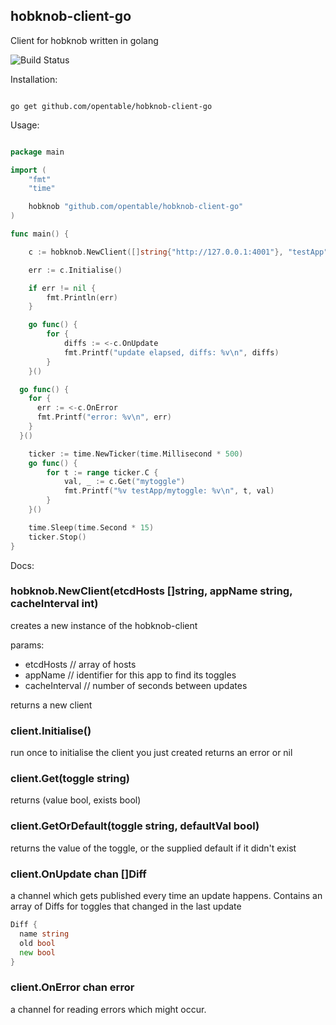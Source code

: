 hobknob-client-go
---

Client for hobknob written in golang

![Build Status](https://travis-ci.org/opentable/hobknob-client-go.png?branch=master)

Installation:

```shell

go get github.com/opentable/hobknob-client-go

```

Usage:

```go

package main

import (
	"fmt"
	"time"

	hobknob "github.com/opentable/hobknob-client-go"
)

func main() {

	c := hobknob.NewClient([]string{"http://127.0.0.1:4001"}, "testApp", 2)

	err := c.Initialise()

	if err != nil {
		fmt.Println(err)
	}

	go func() {
		for {
			diffs := <-c.OnUpdate
			fmt.Printf("update elapsed, diffs: %v\n", diffs)
		}
	}()

  go func() {
    for {
      err := <-c.OnError
      fmt.Printf("error: %v\n", err)
    }
  }()

	ticker := time.NewTicker(time.Millisecond * 500)
	go func() {
		for t := range ticker.C {
			val, _ := c.Get("mytoggle")
			fmt.Printf("%v testApp/mytoggle: %v\n", t, val)
		}
	}()

	time.Sleep(time.Second * 15)
	ticker.Stop()
}


```

Docs:

### hobknob.NewClient(etcdHosts []string, appName string, cacheInterval int)
creates a new instance of the hobknob-client

params:
- etcdHosts // array of hosts
- appName // identifier for this app to find its toggles
- cacheInterval // number of seconds between updates

returns a new client

### client.Initialise()
run once to initialise the client you just created
returns an error or nil

### client.Get(toggle string)
returns (value bool, exists bool)

### client.GetOrDefault(toggle string, defaultVal bool)
returns the value of the toggle, or the supplied default if it didn't exist

### client.OnUpdate chan []Diff
a channel which gets published every time an update happens. Contains an array of Diffs for toggles that changed in the last update

```go
Diff {
  name string
  old bool
  new bool
}
```

### client.OnError chan error
a channel for reading errors which might occur.
